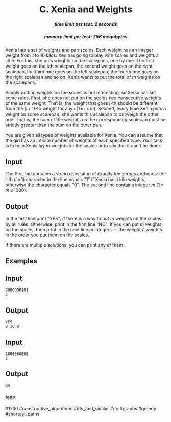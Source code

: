<h1 style='text-align: center;'> C. Xenia and Weights</h1>

<h5 style='text-align: center;'>time limit per test: 2 seconds</h5>
<h5 style='text-align: center;'>memory limit per test: 256 megabytes</h5>

Xenia has a set of weights and pan scales. Each weight has an integer weight from 1 to 10 kilos. Xenia is going to play with scales and weights a little. For this, she puts weights on the scalepans, one by one. The first weight goes on the left scalepan, the second weight goes on the right scalepan, the third one goes on the left scalepan, the fourth one goes on the right scalepan and so on. Xenia wants to put the total of *m* weights on the scalepans.

Simply putting weights on the scales is not interesting, so Xenia has set some rules. First, she does not put on the scales two consecutive weights of the same weight. That is, the weight that goes *i*-th should be different from the (*i* + 1)-th weight for any *i* (1 ≤ *i* < *m*). Second, every time Xenia puts a weight on some scalepan, she wants this scalepan to outweigh the other one. That is, the sum of the weights on the corresponding scalepan must be strictly greater than the sum on the other pan.

You are given all types of weights available for Xenia. You can assume that the girl has an infinite number of weights of each specified type. Your task is to help Xenia lay *m* weights on ​​the scales or to say that it can't be done.

## Input

The first line contains a string consisting of exactly ten zeroes and ones: the *i*-th (*i* ≥ 1) character in the line equals "1" if Xenia has *i* kilo weights, otherwise the character equals "0". The second line contains integer *m* (1 ≤ *m* ≤ 1000).

## Output

In the first line print "YES", if there is a way to put *m* weights on the scales by all rules. Otherwise, print in the first line "NO". If you can put *m* weights on the scales, then print in the next line *m* integers — the weights' weights in the order you put them on the scales.

If there are multiple solutions, you can print any of them.

## Examples

## Input


```
0000000101  
3  

```
## Output


```
YES  
8 10 8  

```
## Input


```
1000000000  
2  

```
## Output


```
NO  

```


#### tags 

#1700 #constructive_algorithms #dfs_and_similar #dp #graphs #greedy #shortest_paths 
